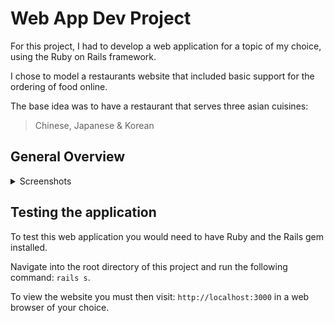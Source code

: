 # Web App Dev Project

For this project, I had to develop a web application for a topic of my choice, using the Ruby on Rails framework.

I chose to model a restaurants website that included basic support for the ordering of food online.

The base idea was to have a restaurant that serves three asian cuisines: 
> Chinese, Japanese & Korean

## General Overview

<details>
  <summary> Screenshots </summary>
  <br>
  
> 1. Homepage:
<img src="screenshots/homepage.png" width="700" height="350" />
<br />

> 2. Contact:
<img src="screenshots/contactpage.png" width="700" height="350" />  

> 3. Register:
<img src="screenshots/registerpage.png" width="700" height="350" />

> 4. Login:
<img src="screenshots/loginpage.png" width="700" height="350" />

> 5. Cuisine selection:
<img src="screenshots/cuisine_selection.png" width="700" height="350" />

> 6. Example course content (Beverages):
<img src="screenshots/example_meal_type.png" width="700" height="350" />

> 7. Order summary
<img src="screenshots/order_summary.png" width="700" height="350" />

> 8. View previous orders:
<img src="screenshots/view_orders.png" width="700" height="350" />
    
</details>

## Testing the application

To test this web application you would need to have Ruby and the Rails gem installed.

Navigate into the root directory of this project and run the following command: `rails s`.

To view the website you must then visit: `http://localhost:3000` in a web browser of your choice.

